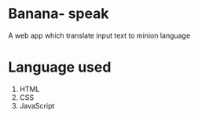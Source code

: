 # Banana- speak

A web app which translate input text to minion language

# Language used

1. HTML
2. CSS
3. JavaScript